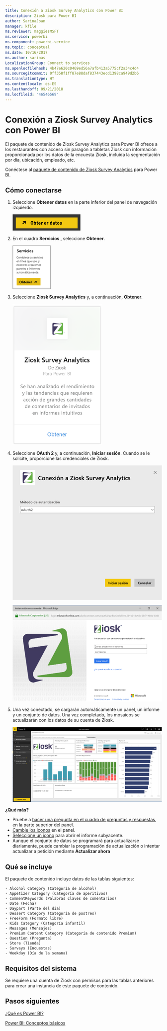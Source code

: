```yaml
---
title: Conexión a Ziosk Survey Analytics con Power BI
description: Ziosk para Power BI
author: SarinaJoan
manager: kfile
ms.reviewer: maggiesMSFT
ms.service: powerbi
ms.component: powerbi-service
ms.topic: conceptual
ms.date: 10/16/2017
ms.author: sarinas
LocalizationGroup: Connect to services
ms.openlocfilehash: 4b47e620c0469ed56a7afb413a5775cf2a34c4d4
ms.sourcegitcommit: 0ff358f1ff87e88daf837443ecd1398ca949d2b6
ms.translationtype: HT
ms.contentlocale: es-ES
ms.lasthandoff: 09/21/2018
ms.locfileid: "46546569"
---
```

# <a name="connect-to-ziosk-survey-analytics-with-power-bi"></a>Conexión a Ziosk Survey Analytics con Power BI
El paquete de contenido de Ziosk Survey Analytics para Power BI ofrece a los restaurantes con acceso sin paragón a tabletas Ziosk con información proporcionada por los datos de la encuesta Ziosk, incluida la segmentación por día, ubicación, empleado, etc.

Conéctese al [paquete de contenido de Ziosk Survey Analytics](https://app.powerbi.com/getdata/services/ziosk-survey-analytics) para Power BI.

## <a name="how-to-connect"></a>Cómo conectarse
1. Seleccione **Obtener datos** en la parte inferior del panel de navegación izquierdo.  
   
    ![](media/service-connect-to-ziosk/getdata.png)
2. En el cuadro **Servicios** , seleccione **Obtener**.  
   
    ![](media/service-connect-to-ziosk/services.png)
3. Seleccione **Ziosk Survey Analytics** y, a continuación, **Obtener**.  
   
    ![](media/service-connect-to-ziosk/ziosk.png)
4. Seleccione **OAuth 2** y, a continuación, **Iniciar sesión**. Cuando se le solicite, proporcione las credenciales de Ziosk.
   
    ![](media/service-connect-to-ziosk/creds.png)
   
    ![](media/service-connect-to-ziosk/creds2.png)
5. Una vez conectado, se cargarán automáticamente un panel, un informe y un conjunto de datos. Una vez completado, los mosaicos se actualizarán con los datos de su cuenta de Ziosk.
   
    ![](media/service-connect-to-ziosk/dashboard.png)

**¿Qué más?**

* Pruebe a [hacer una pregunta en el cuadro de preguntas y respuestas](consumer/end-user-q-and-a.md), en la parte superior del panel.
* [Cambie los iconos](service-dashboard-edit-tile.md) en el panel.
* [Seleccione un icono](consumer/end-user-tiles.md) para abrir el informe subyacente.
* Aunque el conjunto de datos se programará para actualizarse diariamente, puede cambiar la programación de actualización o intentar actualizar a petición mediante **Actualizar ahora**

## <a name="whats-included"></a>Qué se incluye
El paquete de contenido incluye datos de las tablas siguientes:  

    - Alcohol Category (Categoría de alcohol)  
    - Appetizer Category (Categoría de aperitivos)  
    - CommentKeywords (Palabras claves de comentarios)  
    - Date (Fecha)  
    - Daypart (Parte del día)  
    - Dessert Category (Categoría de postres)  
    - FreeForm (Formato libre)  
    - Kids Category (Categoría infantil)  
    - Messages (Mensajes)  
    - Premium Content Category (Categoría de contenido Premium)  
    - Question (Pregunta)  
    - Store (Tienda)  
    - Surveys (Encuestas)  
    - Weekday (Día de la semana)  


## <a name="system-requirements"></a>Requisitos del sistema
Se requiere una cuenta de Ziosk con permisos para las tablas anteriores para crear una instancia de este paquete de contenido.

## <a name="next-steps"></a>Pasos siguientes
[¿Qué es Power BI?](power-bi-overview.md)

[Power BI: Conceptos básicos](consumer/end-user-basic-concepts.md)

